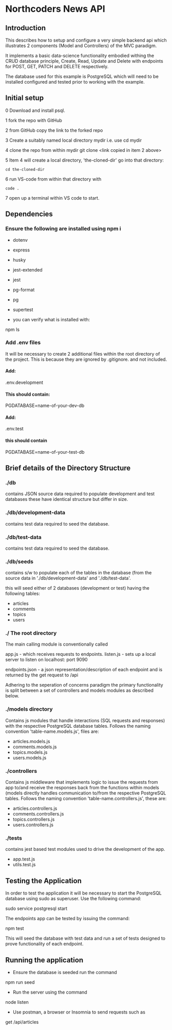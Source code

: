 # Northcoders News API

## Introduction

This describes how to setup and configure a very simple backend api which illustrates 2 components (Model and Controllers) of the MVC paradigm. 

It implements a basic data-science functionality embodied withing the CRUD database principle, Create, Read, Update and Delete with endpoints for POST, GET, PATCH and DELETE respectively.

The database used for this example is PostgreSQL which will need to be installed configured and tested prior to working with the example. 


## Initial setup

0   Download and install psql.

1   fork the repo with GitHub

2   from GitHub copy the link to the forked repo

3   Create a suitably named local directory mydir i.e. use 
    cd mydir

4   clone the repo from within mydir
    git clone <link copied in item 2 above>

5   Item 4 will create a local directory, 'the-cloned-dir' go into that directory:

    cd the-cloned-dir

6   run VS-code from within that directory with

    code .

7   open up a terminal within VS code to start.

## Dependencies


### Ensure the following are installed using npm i 

- dotenv
- express
- husky
- jest-extended
- jest
- pg-format
- pg
- supertest

- you can verify what is installed with:

 npm ls


### Add .env files
It will be necessary to create 2 additional files within the root directory
of the project. This is because they are ignored by .gitignore. and not included.

#### Add:
.env.development

#### This should contain:

PGDATABASE=name-of-your-dev-db

#### Add:

.env.test

#### this should contain

PGDATABASE=name-of-your-test-db

## Brief details of the Directory Structure

### ./db

contains JSON source data required to populate development and test databases
these have identical structure but differ in size.

### ./db/development-data
contains test data required to seed the database.

### ./db/test-data
contains test data required to seed the database.

### ./db/seeds
contains s/w to populate each of the tables in the database (from the source data in './db/development-data' and './db/test-data'.

this will seed either of 2 databases (development or test) having the following tables:

- articles
- comments
- topics
- users

### ./  The root directory

The main calling module is conventionally called

app.js  - which receives requests to endpoints. 
listen.js   - sets up a local server to listen on localhost: port 9090

endpoints.json  - a json representation/description of each endpoint and is returned by the get request to /api

Adhering to the seperation of concerns paradigm the primary functionality is split between a set of controllers and models modules as described below.

### ./models    directory

Contains js modules that handle interactions (SQL requests and responses) with the respective PostgreSQL database tables. Follows the naming convention 'table-name.models.js', files are:

- articles.models.js
- comments.models.js
- topics.models.js
- users.models.js

### ./controllers 

Contains js middleware that implements logic to issue the requests from app to/and receive the responses back from the functions within models (models directly handles communication to/from the respective PostgreSQL tables. Follows the naming convention 'table-name.controllers.js', these are:

- articles.controllers.js
- comments.controllers.js
- topics.controllers.js
- users.controllers.js

### ./__tests__

contains jest based test modules used to drive the development of the app. 

- app.test.js
- utils.test.js

## Testing the Application

In order to test the application it will be necessary to start the PostgreSQL database using sudo as superuser. Use the following command:

sudo service postgresql start

The endpoints app can be tested by issuing the command:

npm test

This will seed the database with test data and run a set of tests designed to prove functionality of each endpoint.


## Running the application

- Ensure the database is seeded run the command

npm run seed

- Run the server using the command

node listen

- Use postman, a browser or Insomnia to send requests such as

get /api/articles



